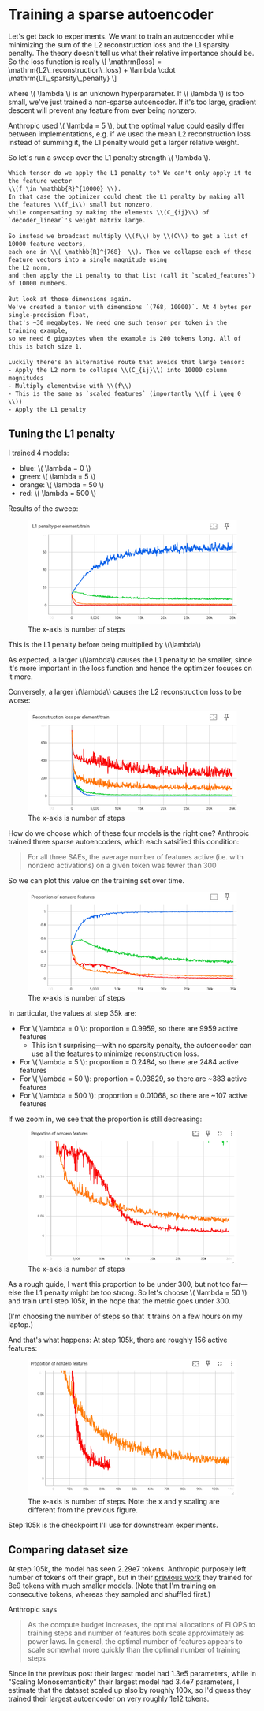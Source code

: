 # Training a sparse autoencoder

Let's get back to experiments. We want to train an autoencoder while minimizing
the sum of the L2 reconstruction loss and the L1 sparsity penalty. The theory
doesn't tell us what their relative importance should be. So the loss function is really
\\\[
\\mathrm{loss} = \\mathrm{L2\\\_reconstruction\\\_loss} + \\lambda \\cdot \\mathrm{L1\\\_sparsity\\\_penalty}
\\\]

where \\( \\lambda \\) is an unknown hyperparameter. If \\( \\lambda \\) is too small, we've just trained a
non-sparse autoencoder. If it's too large, gradient descent will prevent any feature from
ever being nonzero.

Anthropic used \\( \\lambda = 5 \\),
but the optimal value could easily differ
between implementations, e.g. if we used
the mean L2 reconstruction loss instead of summing it,
the L1 penalty would get a larger relative weight.

So let's run a sweep over the L1 penalty strength \\( \\lambda \\).

```admonish
Which tensor do we apply the L1 penalty to? We can't only apply it to the feature vector
\\(f \in \mathbb{R}^{10000} \\).
In that case the optimizer could cheat the L1 penalty by making all the features \\(f_i\\) small but nonzero,
while compensating by making the elements \\(C_{ij}\\) of `decoder_linear`'s weight matrix large.

So instead we broadcast multiply \\(f\\) by \\(C\\) to get a list of 10000 feature vectors,
each one in \\( \mathbb{R}^{768}  \\). Then we collapse each of those feature vectors into a single magnitude using
the L2 norm,
and then apply the L1 penalty to that list (call it `scaled_features`) of 10000 numbers.

But look at those dimensions again.
We've created a tensor with dimensions `(768, 10000)`. At 4 bytes per single-precision float, 
that's ~30 megabytes. We need one such tensor per token in the training example,
so we need 6 gigabytes when the example is 200 tokens long. All of this is batch size 1.

Luckily there's an alternative route that avoids that large tensor:
- Apply the L2 norm to collapse \\(C_{ij}\\) into 10000 column magnitudes
- Multiply elementwise with \\(f\\)
- This is the same as `scaled_features` (importantly \\(f_i \geq 0 \\))
- Apply the L1 penalty
```

## Tuning the L1 penalty

I trained 4 models:

- blue: \\( \\lambda = 0 \\)
- green: \\( \\lambda = 5 \\)
- orange: \\( \\lambda = 50 \\)
- red: \\( \\lambda = 500 \\)

Results of the sweep:

<figure>
  <img src=assets/l1_penalty.png alt=""/>
  <figcaption>The x-axis is number of steps</figcaption>
</figure>

This is the L1 penalty before being multiplied by \\(\\lambda\\)

As expected, a larger \\(\\lambda\\) causes the L1 penalty to be smaller,
since it's more important in the loss function and hence the optimizer
focuses on it more.

Conversely, a larger \\(\\lambda\\) causes the L2 reconstruction loss to be worse:

<figure>
  <img src=assets/l2_reconstruction_loss.png alt=""/>
  <figcaption>The x-axis is number of steps</figcaption>
</figure>

How do we choose which of these four models is the right one?
Anthropic trained three sparse autoencoders,
which each satsified this condition:

> For all three SAEs, the average number of features active (i.e. with nonzero activations) on a given token was fewer than 300

So we can plot this value on the training set over time.

<figure>
  <img src=assets/nonzero_proportion.png alt=""/>
  <figcaption>The x-axis is number of steps</figcaption>
</figure>

In particular, the values at step 35k are:

- For \\( \\lambda = 0 \\): proportion = 0.9959, so there are 9959 active features
  - This isn't surprising—with no sparsity penalty,
    the autoencoder can use all the features to minimize reconstruction loss.
- For \\( \\lambda = 5 \\): proportion =  0.2484, so there are 2484 active features
- For \\( \\lambda = 50 \\): proportion = 0.03829, so there are ~383 active features
- For \\( \\lambda = 500 \\): proportion = 0.01068, so there are ~107 active features

If we zoom in, we see that the proportion is still
decreasing:

<figure>
  <img src=assets/nonzero_proportion_zoom.png alt=""/>
  <figcaption>The x-axis is number of steps</figcaption>
</figure>

As a rough guide, I want this proportion
to be under 300, but not too far—else
the L1 penalty might be too strong.
So let's choose \\( \\lambda = 50 \\)
and train until step 105k,
in the hope that the metric goes under 300.

(I'm choosing the number of steps so that it
trains on a few hours on my laptop.)

And that's what happens: At step 105k,
there are roughly 156 active features:

<figure>
  <img src=assets/nonzero_proportion_105k.png alt=""/>
  <figcaption>The x-axis is number of steps. Note the x and y scaling are different from the previous figure.</figcaption>
</figure>

Step 105k is the checkpoint I'll use for downstream
experiments.

## Comparing dataset size

At step 105k, the model has seen 2.29e7 tokens.
Anthropic purposely left number of tokens off their graph,
but in their [previous work](https://transformer-circuits.pub/2023/monosemantic-features/index.html)
they trained for 8e9 tokens with much smaller models.
(Note that I'm training on consecutive tokens, whereas they sampled and shuffled first.)

Anthropic says

> As the compute budget increases, the optimal allocations of FLOPS to training steps and number of features both scale approximately as power laws. In general, the optimal number of features appears to scale somewhat more quickly than the optimal number of training steps

Since in the previous post their largest model had 1.3e5 parameters,
while in "Scaling Monosemanticity" their largest model had 3.4e7 parameters,
I estimate that the dataset scaled up also by roughly 100x,
so I'd guess they trained their largest autoencoder on very roughly 1e12 tokens.
